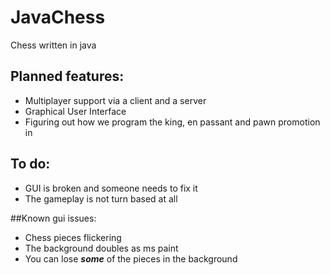 # JavaChess
Chess written in java

## Planned features:
  - Multiplayer support via a client and a server
  - Graphical User Interface
  - Figuring out how we program the king, en passant and pawn promotion in

## To do:
  - GUI is broken and someone needs to fix it 
  - The gameplay is not turn based at all

##Known gui issues:
  - Chess pieces flickering
  - The background doubles as ms paint
  - You can lose ***some*** of the pieces in the background
